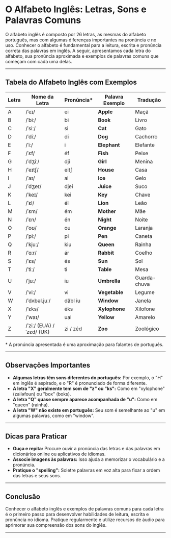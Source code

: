
# O Alfabeto Inglês: Letras, Sons e Palavras Comuns

O alfabeto inglês é composto por 26 letras, as mesmas do alfabeto português, mas com algumas diferenças importantes na pronúncia e no uso. Conhecer o alfabeto é fundamental para a leitura, escrita e pronúncia correta das palavras em inglês. A seguir, apresentamos cada letra do alfabeto, sua pronúncia aproximada e exemplos de palavras comuns que começam com cada uma delas.

---

## Tabela do Alfabeto Inglês com Exemplos

| Letra | Nome da Letra | Pronúncia* | Palavra Exemplo | Tradução |
|-------|---------------|------------|-----------------|----------|
| A     | /ˈeɪ/         | ei         | **Apple**       | Maçã     |
| B     | /ˈbiː/        | bi         | **Book**        | Livro    |
| C     | /ˈsiː/        | si         | **Cat**         | Gato     |
| D     | /ˈdiː/        | di         | **Dog**         | Cachorro |
| E     | /ˈiː/         | i          | **Elephant**    | Elefante |
| F     | /ˈɛf/         | éf         | **Fish**        | Peixe    |
| G     | /ˈdʒiː/       | dji        | **Girl**        | Menina   |
| H     | /ˈeɪtʃ/       | eitʃ       | **House**       | Casa     |
| I     | /ˈaɪ/         | ai         | **Ice**         | Gelo     |
| J     | /ˈdʒeɪ/       | djei       | **Juice**       | Suco     |
| K     | /ˈkeɪ/        | kei        | **Key**         | Chave    |
| L     | /ˈɛl/         | él         | **Lion**        | Leão     |
| M     | /ˈɛm/         | ém         | **Mother**      | Mãe      |
| N     | /ˈɛn/         | én         | **Night**       | Noite    |
| O     | /ˈoʊ/         | ou         | **Orange**      | Laranja  |
| P     | /ˈpiː/        | pi         | **Pen**         | Caneta   |
| Q     | /ˈkjuː/       | kiu        | **Queen**       | Rainha   |
| R     | /ˈɑːr/        | ár         | **Rabbit**      | Coelho   |
| S     | /ˈɛs/         | és         | **Sun**         | Sol      |
| T     | /ˈtiː/        | ti         | **Table**       | Mesa     |
| U     | /ˈjuː/        | iu         | **Umbrella**    | Guarda-chuva |
| V     | /ˈviː/        | vi         | **Vegetable**   | Legume   |
| W     | /ˈdʌbəl.juː/  | dâbl iu    | **Window**      | Janela   |
| X     | /ˈɛks/        | éks        | **Xylophone**   | Xilofone |
| Y     | /ˈwaɪ/        | uai        | **Yellow**      | Amarelo  |
| Z     | /ˈziː/ (EUA) /ˈzɛd/ (UK) | zi / zéd | **Zoo** | Zoológico |

\* A pronúncia apresentada é uma aproximação para falantes de português.

---

## Observações Importantes

- **Algumas letras têm sons diferentes do português:** Por exemplo, o "H" em inglês é aspirado, e o "R" é pronunciado de forma diferente.
- **A letra "X" geralmente tem som de "z" ou "ks":** Como em "xylophone" (zailəfoun) ou "box" (boks).
- **A letra "Q" quase sempre aparece acompanhada de "u":** Como em "queen" (rainha).
- **A letra "W" não existe em português:** Seu som é semelhante ao "u" em algumas palavras, como em "window".

---

## Dicas para Praticar

- **Ouça e repita:** Procure ouvir a pronúncia das letras e das palavras em dicionários online ou aplicativos de idiomas.
- **Associe imagens às palavras:** Isso ajuda a memorizar o vocabulário e a pronúncia.
- **Pratique o "spelling":** Soletre palavras em voz alta para fixar a ordem das letras e seus sons.

---

## Conclusão

Conhecer o alfabeto inglês e exemplos de palavras comuns para cada letra é o primeiro passo para desenvolver habilidades de leitura, escrita e pronúncia no idioma. Pratique regularmente e utilize recursos de áudio para aprimorar sua compreensão dos sons do inglês.

---
```